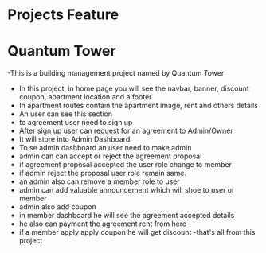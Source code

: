 # Projects Feature
# Quantum Tower
-This is a building management project named by Quantum Tower
- In this project, in home page you will see the navbar, banner, discount coupon, apartment location and a footer
- In apartment routes contain the apartment image, rent and others details
- An user can see this section
- to agreement user need to sign up
- After sign up user can request for an agreement to Admin/Owner
- It will store into Admin  Dashboard
- To se admin  dashboard an user need to make admin
- admin can can accept or reject the agreement proposal
- if agreement proposal accepted the user role change to member
- if admin reject the proposal user role remain same.
- an admin also can remove a member role to user
- admin can add valuable announcement which will shoe to user or member
- admin also add coupon
- in member dashboard he will see the agreement accepted details
- he also can payment the agreement rent from here
- if a member apply apply coupon he will get discount
-that's all from this project 


